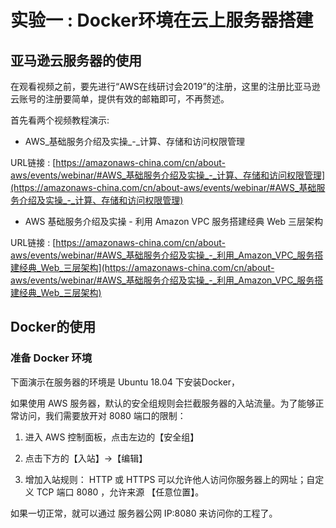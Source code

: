 # 实验一 : Docker环境在云上服务器搭建

## 亚马逊云服务器的使用

在观看视频之前，要先进行“AWS在线研讨会2019”的注册，这里的注册比亚马逊云账号的注册要简单，提供有效的邮箱即可，不再赘述。

首先看两个视频教程演示:

- AWS_基础服务介绍及实操_-_计算、存储和访问权限管理

URL链接 : [https://amazonaws-china.com/cn/about-aws/events/webinar/#AWS_基础服务介绍及实操_-_计算、存储和访问权限管理](https://amazonaws-china.com/cn/about-aws/events/webinar/#AWS_基础服务介绍及实操_-_计算、存储和访问权限管理)

- AWS 基础服务介绍及实操 - 利用 Amazon VPC 服务搭建经典 Web 三层架构

URL链接 : [https://amazonaws-china.com/cn/about-aws/events/webinar/#AWS_基础服务介绍及实操_-_利用_Amazon_VPC_服务搭建经典_Web_三层架构](https://amazonaws-china.com/cn/about-aws/events/webinar/#AWS_基础服务介绍及实操_-_利用_Amazon_VPC_服务搭建经典_Web_三层架构)

## Docker的使用

### 准备 Docker 环境

下面演示在服务器的环境是 Ubuntu 18.04 下安装Docker，


如果使用 AWS 服务器，默认的安全组规则会拦截服务器的入站流量。为了能够正常访问，我们需要放开对 8080 端口的限制：

1. 进入 AWS 控制面板，点击左边的【安全组】

2. 点击下方的【入站】->【编辑】

3. 增加入站规则： HTTP 或 HTTPS 可以允许他人访问你服务器上的网址；自定义 TCP 端口 8080 ，允许来源 【任意位置】。

如果一切正常，就可以通过 服务器公网 IP:8080 来访问你的工程了。






